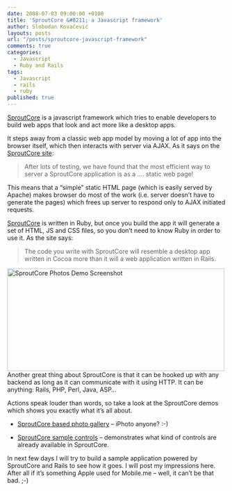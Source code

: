 ```yaml
---
date: 2008-07-03 09:00:00 +0100
title: 'SproutCore &#8211; a Javascript framework'
author: Slobodan Kovačević
layouts: posts
url: "/posts/sproutcore-javascript-framework"
comments: true
categories:
  - Javascript
  - Ruby and Rails
tags:
  - Javascript
  - rails
  - ruby
published: true
---
```

[SproutCore][1] is a javascript framework which tries to enable developers to build web apps that look and act more like a desktop apps.

It steps away from a classic web app model by moving a lot of app into the browser itself, which then interacts with server via AJAX. As it says on the [SproutCore site][2]:

> After lots of testing, we have found that the most efficient way to server a SproutCore application is as a …. static web page!

This means that a &#8220;simple&#8221; static HTML page (which is easily served by Apache) makes browser do most of the work (i.e. server doesn&#8217;t have to generate the pages) which frees up server to respond only to AJAX initiated requests.

[SproutCore][3] is written in Ruby, but once you build the app it will generate a set of HTML, JS and CSS files, so you don&#8217;t need to know Ruby in order to use it. As the site says:

> The code you write with SproutCore will resemble a desktop app written in Cocoa more than it will a web application written in Rails.

<img class="alignright size-full wp-image-6" title="SproutCore Photos Demo" src="http://icebergist.com/wp-content/uploads/2008/07/sprout-photos-demo.jpg" alt="SproutCore Photos Demo Screenshot" width="500" height="236" />
Another great thing about SproutCore is that it can be hooked up with any backend as long as it can communicate with it using HTTP. It can be anything: Rails, PHP, Perl, Java, ASP&#8230;

Actions speak louder than words, so take a look at the SproutCore demos which shows you exactly what it&#8217;s all about.

*   [SproutCore based photo gallery][4] &#8211; iPhoto anyone? :-)
<!-- <img src='http://icebergist.com/wp-includes/images/smilies/icon_smile.gif' alt=':)' class='wp-smiley' /> -->
*   [SproutCore sample controls][5] &#8211; demonstrates what kind of controls are already available in SproutCore.

In next few days I will try to build a sample application powered by SproutCore and Rails to see how it goes. I will post my impressions here. After all if it&#8217;s something Apple used for Mobile.me &#8211; well, it can&#8217;t be that bad. ;-)
<!-- <img src='http://icebergist.com/wp-includes/images/smilies/icon_wink.gif' alt=';)' class='wp-smiley' /> -->

[1]: http://www.sproutcore.com "SproutCore - Javascript Framework"
[2]: http://www.sproutcore.com/about/ "About SproutCore"
[3]: http://www.sproutcore.com "SproutCore - Javascript Framework written in Ruby"
[4]: http://www.sproutcore.com/static/photos/ "SproutCore demo photo gallery"
[5]: http://www.sproutcore.com/static/sample_controls/ "SproutCore demo sample controls"
